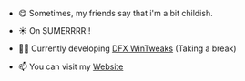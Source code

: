 - 😋 Sometimes, my friends say that i'm a bit childish.

- ☀ On SUMERRRR!!

- 👨‍💻 Currently developing [DFX WinTweaks](https://ivandfx.github.io/DFXWinTweaks/) (Taking a break)

- 📫 You can visit my [Website](https://ivandfx.github.io/)

